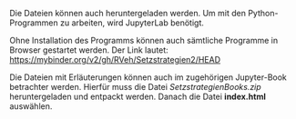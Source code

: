 Die Dateien können auch heruntergeladen werden. Um mit den Python-Programmen zu arbeiten, wird JupyterLab benötigt.

Ohne Installation des Programms können auch sämtliche Programme in Browser gestartet werden. Der Link lautet:
https://mybinder.org/v2/gh/RVeh/Setzstrategien2/HEAD

Die Dateien mit Erläuterungen können auch im zugehörigen Jupyter-Book betrachter werden. 
Hierfür muss die Datei *SetzstrategienBooks.zip* heruntergeladen und entpackt werden. Danach die Datei **index.html** auswählen. 
